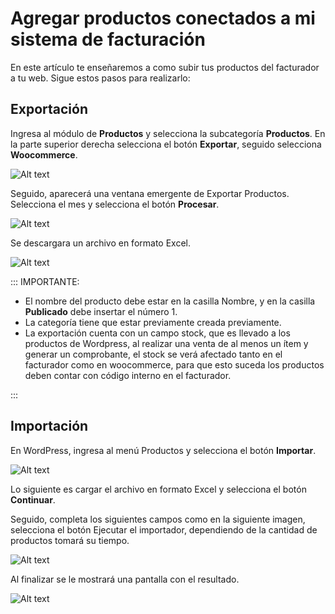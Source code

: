 # Agregar productos conectados a mi sistema de facturación

En este artículo te enseñaremos a como subir tus productos del facturador a tu web. Sigue estos pasos para realizarlo:

## Exportación

Ingresa al módulo de **Productos** y selecciona la subcategoría **Productos**. En la parte superior derecha selecciona el botón **Exportar**, seguido selecciona **Woocommerce**.

![Alt text](img/plugin13.jpg)

Seguido, aparecerá una ventana emergente de Exportar Productos. Selecciona el mes y selecciona el botón **Procesar**.

![Alt text](img/plugin14.jpg)

Se descargara un archivo en formato Excel.

![Alt text](img/plugin21.jpg)

::: IMPORTANTE:

- El nombre del producto debe estar en la casilla Nombre, y en la casilla **Publicado** debe insertar el número 1.
- La categoría tiene que estar previamente creada previamente.
- La exportación cuenta con un campo stock, que es llevado a los productos de Wordpress, al realizar una venta de al menos un ítem y generar un comprobante, el stock se verá afectado tanto en el facturador como en woocommerce, para que esto suceda los productos deben contar con código interno en el facturador.

:::

## Importación

En WordPress, ingresa al menú Productos y selecciona el botón **Importar**.

![Alt text](img/plugin15.jpg)

Lo siguiente es cargar el archivo en formato Excel y selecciona el botón **Continuar**.

Seguido, completa los siguientes campos como en la siguiente imagen, selecciona el botón Ejecutar el importador, dependiendo de la cantidad de productos tomará su tiempo.

![Alt text](img/plugin20.jpg)

Al finalizar se le mostrará una pantalla con el resultado.

![Alt text](img/plugin19.jpg)
